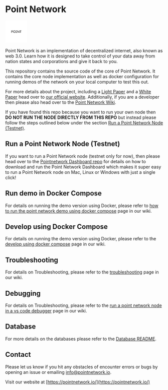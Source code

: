# Point Network

![Point Network](./pointlogowhite.png)

Point Network is an implementation of decentralized internet, also known as web 3.0. Learn how it is designed to take control of your data away from nation states and corporations and give it back to you.

This repository contains the source code of the core of Point Network. It contains the core node implementation as well as docker configuration for running demos of the network on your local computer to test this out.

For more details about the project, including a [Light Paper](https://pointnetwork.io/files/PointNetworkBrochure-c003.pdf) and a [White Paper](https://docs.google.com/document/d/16bcqsnezTKnPyYI7g32gEkrmJE35z8U4Zj0lUUXXQDY/edit) head over to [our official website](https://pointnetwork.io/). Additionally, if you are a developer then please also head over to the [Point Network Wiki](https://pointnetwork.github.io).

If you have found this repo because you want to run your own node then **DO NOT RUN THE NODE DIRECTLY FROM THIS REPO** but instead please follow the steps outlined below under the section [Run a Point Network Node (Testnet)](#Run-a-Point-Network-Node-(Testnet)).

## Run a Point Network Node (Testnet)

If you want to run a Point Network node (testnet only for now), then please head over to the [Pointnetwork Dashboard repo](https://github.com/pointnetwork/pointnetwork-dashboard) for details on how to download and run the Point Network Dashboard which makes it super easy to run a Point Network node on Mac, Linux or Windows with just a single click!

## Run demo in Docker Compose

For details on running the demo version using Docker, please refer to [how to run the point network demo using docker compose](https://pointnetwork.github.io/docs/pointnetwork-demo#how-to-run-the-point-network-demo-using-docker-compose) page in our wiki.

## Develop using Docker Compose

For details on running the demo version using Docker, please refer to the [develop using docker compose](https://pointnetwork.github.io/docs/build-build-with-point-network#develop-using-docker-compose) page in our wiki.

## Troubleshooting

For details on Troubleshooting, please refer to the [troubleshooting](https://pointnetwork.github.io/docs/troubleshooting#troubleshooting) page in our wiki.

## Debugging

For details on Troubleshooting, please refer to the [run a point network node in a vs code debugger](https://pointnetwork.github.io/docs/debugging#run-a-point-network-node-in-a-vs-code-debugger) page in our wiki.

## Database

For more details on the databases please refer to the [Database README](./db/README.md).

## Contact

Please let us know if you hit any obstacles of encounter errors or bugs by opening an issue or emailing info@pointnetwork.io.

Visit our website at [https://pointnetwork.io/](https://pointnetwork.io/)